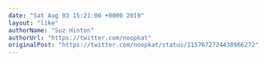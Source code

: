 ```yaml
---
date: "Sat Aug 03 15:21:00 +0000 2019"
layout: "like"
authorName: "Suz Hinton"
authorUrl: "https://twitter.com/noopkat"
originalPost: "https://twitter.com/noopkat/status/1157672724438966272"
---
```

